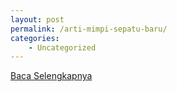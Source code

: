 ```yaml
---
layout: post
permalink: /arti-mimpi-sepatu-baru/
categories:
    - Uncategorized
---
```


[Baca Selengkapnya](/09)